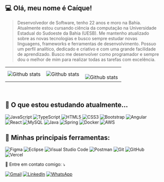 ## 💻 Olá, meu nome é <strong>Caíque!</strong>

> Desenvolvedor de Software, tenho 22 anos e moro na Bahia. Atualmente estou cursando ciência da computação na Universidade Estadual do Sudoeste da Bahia (UESB). Me mantenho atualizado sobre as novas tecnologias e busco sempre estudar novas linguagens, frameworks e ferramentas de desenvolvimento. Possuo um perfil analítico, dedicado e criativo e com uma grande facilidade de aprendizado. Busco me desenvolver como programador e sempre dou o melhor de mim para realizar todas as tarefas com excelência.

<table>
  <tr>
    <td>
      <img
        align="left"
        src="https://github-readme-stats.vercel.app/api?username=caiquessantos&theme=tokyonight&hide_border=false&include_all_commits=true&count_private=true"
        alt="Github stats"
      />
    </td>
    <td>
      <img
        align="left"
        src="https://github-readme-stats.vercel.app/api/top-langs/?username=caiquessantos&theme=tokyonight&hide_border=false&include_all_commits=true&count_private=true&layout=compact"
        alt="Github stats"
      />
    </td>
    <td>
      <br />
      <img
        align="left"
        src="https://github-readme-streak-stats.herokuapp.com/?user=caiquessantos&theme=tokyonight&hide_border=false"
        alt="Github stats"
      />
    </td>
  </tr>
</table>
<br />

## 🚀 O que estou estudando atualmente...

![JavaScript](https://img.shields.io/badge/javascript-%23323330.svg?style=for-the-badge&logo=javascript&logoColor=%23F7DF1E)
![TypeScript](https://img.shields.io/badge/typescript-%23007ACC.svg?style=for-the-badge&logo=typescript&logoColor=white)
![HTML5](https://img.shields.io/badge/html5-%23E34F26.svg?style=for-the-badge&logo=html5&logoColor=white)
![CSS3](https://img.shields.io/badge/css3-%231572B6.svg?style=for-the-badge&logo=css3&logoColor=white)
![Bootstrap](https://img.shields.io/badge/bootstrap-%238511FA.svg?style=for-the-badge&logo=bootstrap&logoColor=white)
![Angular](https://img.shields.io/badge/angular-%23DD0031.svg?style=for-the-badge&logo=angular&logoColor=white)
![React](https://img.shields.io/badge/react-%2320232a.svg?style=for-the-badge&logo=react&logoColor=%2361DAFB)
![MySQL](https://img.shields.io/badge/mysql-%2300f.svg?style=for-the-badge&logo=mysql&logoColor=white)
![Java](https://img.shields.io/badge/java-%23ED8B00.svg?style=for-the-badge&logo=openjdk&logoColor=white)
![Spring](https://img.shields.io/badge/spring-%236DB33F.svg?style=for-the-badge&logo=spring&logoColor=white)
![Docker](https://img.shields.io/badge/docker-%230db7ed.svg?style=for-the-badge&logo=docker&logoColor=white)
![AWS](https://img.shields.io/badge/AWS-%23FF9900.svg?style=for-the-badge&logo=amazon-aws&logoColor=white)

## 🚀 Minhas principais ferramentas:

![Figma](https://img.shields.io/badge/figma-%23F24E1E.svg?style=for-the-badge&logo=figma&logoColor=white)
![Eclipse](https://img.shields.io/badge/Eclipse-FE7A16.svg?style=for-the-badge&logo=Eclipse&logoColor=white)
![Visual Studio Code](https://img.shields.io/badge/Visual%20Studio%20Code-0078d7.svg?style=for-the-badge&logo=visual-studio-code&logoColor=white)
![Postman](https://img.shields.io/badge/Postman-FF6C37?style=for-the-badge&logo=postman&logoColor=white)
![Git](https://img.shields.io/badge/git-%23F05033.svg?style=for-the-badge&logo=git&logoColor=white)
![GitHub](https://img.shields.io/badge/github-%23121011.svg?style=for-the-badge&logo=github&logoColor=white)
![Vercel](https://img.shields.io/badge/vercel-%23000000.svg?style=for-the-badge&logo=vercel&logoColor=white)

<p align="left">
  💌 Entre em contato comigo: ⤵️
</p>

  <a href="#" title="Gmail">
  <img src="https://img.shields.io/badge/-Gmail-FF0000?style=flat-square&labelColor=FF0000&logo=gmail&logoColor=white&link=caiquesantos04087@gmail.com" alt="Gmail"/></a>

  <a href="#" title="LinkedIn">
  <img src="https://img.shields.io/badge/-Linkedin-0e76a8?style=flat-square&logo=Linkedin&logoColor=white&link=https://www.linkedin.com/in/ca%C3%ADque-santos-santana-95911a1a2/" alt="LinkedIn"/></a>

  <a href="#" title="WhatsApp">
  <img src="https://img.shields.io/badge/-WhatsApp-25d366?style=flat-square&labelColor=25d366&logo=whatsapp&logoColor=white&link=https://wa.me/557791702521" alt="WhatsApp"/></a>
